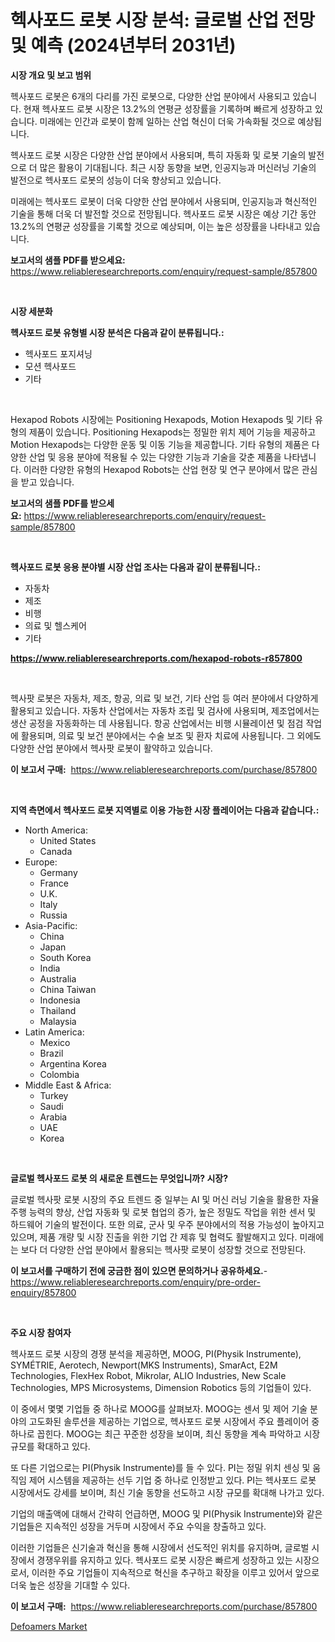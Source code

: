 <p><h1>헥사포드 로봇 시장 분석: 글로벌 산업 전망 및 예측 (2024년부터 2031년)</h1></p><p><strong>시장 개요 및 보고 범위</strong></p>
<p><p>헥사포드 로봇은 6개의 다리를 가진 로봇으로, 다양한 산업 분야에서 사용되고 있습니다. 현재 헥사포드 로봇 시장은 13.2%의 연평균 성장률을 기록하며 빠르게 성장하고 있습니다. 미래에는 인간과 로봇이 함께 일하는 산업 혁신이 더욱 가속화될 것으로 예상됩니다.</p><p>헥사포드 로봇 시장은 다양한 산업 분야에서 사용되며, 특히 자동화 및 로봇 기술의 발전으로 더 많은 활용이 기대됩니다. 최근 시장 동향을 보면, 인공지능과 머신러닝 기술의 발전으로 헥사포드 로봇의 성능이 더욱 향상되고 있습니다.</p><p>미래에는 헥사포드 로봇이 더욱 다양한 산업 분야에서 사용되며, 인공지능과 혁신적인 기술을 통해 더욱 더 발전할 것으로 전망됩니다. 헥사포드 로봇 시장은 예상 기간 동안 13.2%의 연평균 성장률을 기록할 것으로 예상되며, 이는 높은 성장률을 나타내고 있습니다.</p></p>
<p><strong>보고서의 샘플 PDF를 받으세요:</strong> <a href="https://www.reliableresearchreports.com/enquiry/request-sample/857800">https://www.reliableresearchreports.com/enquiry/request-sample/857800</a></p>
<p>&nbsp;</p>
<p><strong>시장 세분화</strong></p>
<p><strong>헥사포드 로봇 유형별 시장 분석은 다음과 같이 분류됩니다.:</strong></p>
<p><ul><li>헥사포드 포지셔닝</li><li>모션 헥사포드</li><li>기타</li></ul></p>
<p>&nbsp;</p>
<p><p>Hexapod Robots 시장에는 Positioning Hexapods, Motion Hexapods 및 기타 유형의 제품이 있습니다. Positioning Hexapods는 정밀한 위치 제어 기능을 제공하고 Motion Hexapods는 다양한 운동 및 이동 기능을 제공합니다. 기타 유형의 제품은 다양한 산업 및 응용 분야에 적용될 수 있는 다양한 기능과 기술을 갖춘 제품을 나타냅니다. 이러한 다양한 유형의 Hexapod Robots는 산업 현장 및 연구 분야에서 많은 관심을 받고 있습니다.</p></p>
<p><strong>보고서의 샘플 PDF를 받으세요:</strong>&nbsp;<a href="https://www.reliableresearchreports.com/enquiry/request-sample/857800">https://www.reliableresearchreports.com/enquiry/request-sample/857800</a></p>
<p>&nbsp;</p>
<p><strong> 헥사포드 로봇 응용 분야별 시장 산업 조사는 다음과 같이 분류됩니다.:</strong></p>
<p><ul><li>자동차</li><li>제조</li><li>비행</li><li>의료 및 헬스케어</li><li>기타</li></ul></p>
<p><strong><a href="https://www.reliableresearchreports.com/hexapod-robots-r857800">https://www.reliableresearchreports.com/hexapod-robots-r857800</a></strong></p>
<p>&nbsp;</p>
<p><p>헥사팟 로봇은 자동차, 제조, 항공, 의료 및 보건, 기타 산업 등 여러 분야에서 다양하게 활용되고 있습니다. 자동차 산업에서는 자동차 조립 및 검사에 사용되며, 제조업에서는 생산 공정을 자동화하는 데 사용됩니다. 항공 산업에서는 비행 시뮬레이션 및 점검 작업에 활용되며, 의료 및 보건 분야에서는 수술 보조 및 환자 치료에 사용됩니다. 그 외에도 다양한 산업 분야에서 헥사팟 로봇이 활약하고 있습니다.</p></p>
<p><strong>이 보고서 구매:</strong>&nbsp; <a href="https://www.reliableresearchreports.com/purchase/857800">https://www.reliableresearchreports.com/purchase/857800</a></p>
<p>&nbsp;</p>
<p><strong>지역 측면에서 헥사포드 로봇 지역별로 이용 가능한 시장 플레이어는 다음과 같습니다.:</strong></p>
<p><ul>
    <li>
        North America:
        <ul>
            <li>United States</li>
            <li>Canada</li>
        </ul>
    </li>
    <li>
        Europe:
        <ul>
            <li>Germany</li>
            <li>France</li>
            <li>U.K.</li>
            <li>Italy</li>
            <li>Russia</li>
        </ul>
    </li>
    <li>
        Asia-Pacific:
        <ul>
            <li>China</li>
            <li>Japan</li>
            <li>South Korea</li>
            <li>India</li>
            <li>Australia</li>
            <li>China Taiwan</li>
            <li>Indonesia</li>
            <li>Thailand</li>
            <li>Malaysia</li>
        </ul>
    </li>
    <li>
        Latin America:
        <ul>
            <li>Mexico</li>
            <li>Brazil</li>
            <li>Argentina Korea</li>
            <li>Colombia</li>
        </ul>
    </li>
    <li>
        Middle East & Africa:
        <ul>
            <li>Turkey</li>
            <li>Saudi</li>
            <li>Arabia</li>
            <li>UAE</li>
            <li>Korea</li>
        </ul>
    </li>
    </ul></p>
<p>&nbsp;</p>
<p><strong>글로벌 헥사포드 로봇 의 새로운 트렌드는 무엇입니까? 시장?</strong></p>
<p><p>글로벌 헥사팟 로봇 시장의 주요 트렌드 중 일부는 AI 및 머신 러닝 기술을 활용한 자율 주행 능력의 향상, 산업 자동화 및 로봇 협업의 증가, 높은 정밀도 작업을 위한 센서 및 하드웨어 기술의 발전이다. 또한 의료, 군사 및 우주 분야에서의 적용 가능성이 높아지고 있으며, 제품 개량 및 시장 진출을 위한 기업 간 제휴 및 협력도 활발해지고 있다. 미래에는 보다 더 다양한 산업 분야에서 활용되는 헥사팟 로봇이 성장할 것으로 전망된다.</p></p>
<p><strong>이 보고서를 구매하기 전에 궁금한 점이 있으면 문의하거나 공유하세요.</strong>- <a href="https://www.reliableresearchreports.com/enquiry/pre-order-enquiry/857800">https://www.reliableresearchreports.com/enquiry/pre-order-enquiry/857800</a></p>
<p>&nbsp;</p>
<p><strong>주요 시장 참여자</strong></p>
<p><p>헥사포드 로봇 시장의 경쟁 분석을 제공하면, MOOG, PI(Physik Instrumente), SYMÉTRIE, Aerotech, Newport(MKS Instruments), SmarAct, E2M Technologies, FlexHex Robot, Mikrolar, ALIO Industries, New Scale Technologies, MPS Microsystems, Dimension Robotics 등의 기업들이 있다. </p><p>이 중에서 몇몇 기업들 중 하나로 MOOG를 살펴보자. MOOG는 센서 및 제어 기술 분야의 고도화된 솔루션을 제공하는 기업으로, 헥사포드 로봇 시장에서 주요 플레이어 중 하나로 꼽힌다. MOOG는 최근 꾸준한 성장을 보이며, 최신 동향을 계속 파악하고 시장 규모를 확대하고 있다. </p><p>또 다른 기업으로는 PI(Physik Instrumente)를 들 수 있다. PI는 정밀 위치 센싱 및 움직임 제어 시스템을 제공하는 선두 기업 중 하나로 인정받고 있다. PI는 헥사포드 로봇 시장에서도 강세를 보이며, 최신 기술 동향을 선도하고 시장 규모를 확대해 나가고 있다. </p><p>기업의 매출액에 대해서 간략히 언급하면, MOOG 및 PI(Physik Instrumente)와 같은 기업들은 지속적인 성장을 거두며 시장에서 주요 수익을 창출하고 있다. </p><p>이러한 기업들은 신기술과 혁신을 통해 시장에서 선도적인 위치를 유지하며, 글로벌 시장에서 경쟁우위를 유지하고 있다. 헥사포드 로봇 시장은 빠르게 성장하고 있는 시장으로서, 이러한 주요 기업들이 지속적으로 혁신을 추구하고 확장을 이루고 있어서 앞으로 더욱 높은 성장을 기대할 수 있다.</p></p>
<p><strong>이 보고서 구매:</strong>&nbsp;&nbsp;<a href="https://www.reliableresearchreports.com/purchase/857800">https://www.reliableresearchreports.com/purchase/857800</a></p>
<p><p><a href="https://nifty-kite-d51.notion.site/Defoamers-Market-with-the-goal-of-estimating-the-market-size-and-future-growth-potential-of-various--5df6f85a9c6e4a7f9caf6c764022b371">Defoamers Market</a></p></p>